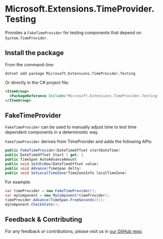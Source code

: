# Microsoft.Extensions.TimeProvider.Testing

Provides a `FakeTimeProvider` for testing components that depend on `System.TimeProvider`.

## Install the package

From the command-line:

```dotnetcli
dotnet add package Microsoft.Extensions.TimeProvider.Testing
```

Or directly in the C# project file:

```xml
<ItemGroup>
  <PackageReference Include="Microsoft.Extensions.TimeProvider.Testing" Version="[CURRENTVERSION]" />
</ItemGroup>
```

## FakeTimeProvider

`FakeTimeProvider` can be used to manually adjust time to test time dependent components in a deterministic way.

`FakeTimeProvider` derives from TimeProvider and adds the following APIs:

```csharp
public FakeTimeProvider(DateTimeOffset startDateTime)
public DateTimeOffset Start { get; }
public TimeSpan AutoAdvanceAmount
public void SetUtcNow(DateTimeOffset value)
public void Advance(TimeSpan delta)
public void SetLocalTimeZone(TimeZoneInfo localTimeZone)
```

For example:

```csharp
var timeProvider = new FakeTimeProvider();
var myComponent = new MyComponent(timeProvider);
timeProvider.Advance(TimeSpan.FromSeconds(5));
myComponent.CheckState();
```

## Feedback & Contributing

For any feedback or contributions, please visit us in [our GitHub repo](https://github.com/dotnet/extensions).
